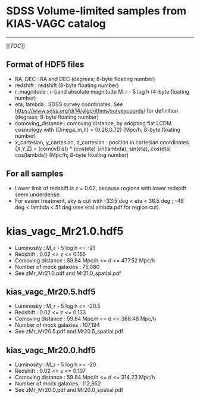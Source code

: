 # SDSS Volume-limited samples from KIAS-VAGC catalog 
-------------------------
[[_TOC_]]
## Format of HDF5 files
- RA, DEC : RA and DEC (degrees; 8-byte floating number)
- redshift : redshift (8-byte floating number)
- r_magnitude : r-band absolute magnitude M_r - 5 log h (4-byte floating number)
- eta, lambda : SDSS survey coordinates. See https://www.sdss.org/dr14/algorithms/surveycoords/ for definition (degrees; 8-byte floating number)
- comoving_distance : comoving distance, by adopting flat LCDM cosmology with (Omega_m,h) = (0.26,0.72) (Mpc/h; 8-byte floating number)
- x_cartesian, y_cartesian, z_cartesian : position in cartesian coordinates. (X,Y,Z) = (comovDist) * (cos(eta) sin(lambda), sin(eta), cos(eta) cos(lambda)) (Mpc/h; 8-byte floating number)

## For all samples
- Lower limit of redshift is z = 0.02, because regions with lower redshift seem underdense.
- For easier treatment, sky is cut with -33.5 deg < eta < 36.5 deg ; -48 deg < lambda < 51 deg (see etaLambda.pdf for region cut).

# kias_vagc_Mr21.0.hdf5
- Luminosity : M_r - 5 log h <= -21
- Redshift : 0.02 <= z <= 0.165
- Comoving distance : 59.84 Mpc/h <= d <= 477.52 Mpc/h
- Number of mock galaxies : 75,080
- See zMr_Mr21.0.pdf and Mr21.0_spatial.pdf

## kias_vagc_Mr20.5.hdf5
- Luminosity : M_r - 5 log h <= -20.5
- Redshift : 0.02 <= z <= 0.133
- Comoving distance : 59.84 Mpc/h <= d <= 388.48 Mpc/h
- Number of mock galaxies : 107,194
- See zMr_Mr20.5.pdf and Mr20.5_spatial.pdf

## kias_vagc_Mr20.0.hdf5
- Luminosity : M_r - 5 log h <= -20
- Redshift : 0.02 <= z <= 0.107
- Comoving distance : 59.84 Mpc/h <= d <= 314.23 Mpc/h
- Number of mock galaxies : 112,952
- See zMr_Mr20.0.pdf and Mr20.0_spatial.pdf
